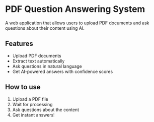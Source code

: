 # PDF Question Answering System

A web application that allows users to upload PDF documents and ask questions about their content using AI.

## Features
- Upload PDF documents
- Extract text automatically
- Ask questions in natural language
- Get AI-powered answers with confidence scores

## How to use
1. Upload a PDF file
2. Wait for processing
3. Ask questions about the content
4. Get instant answers!
